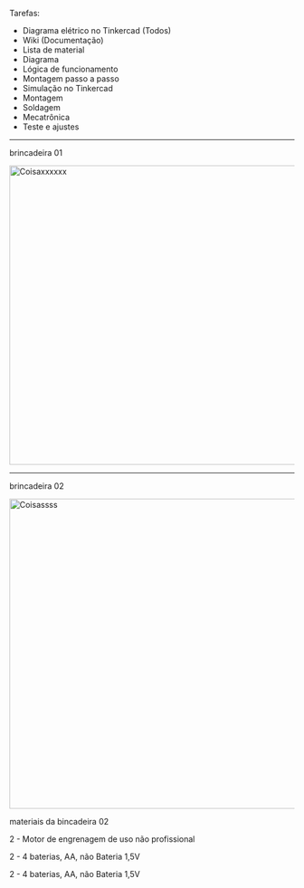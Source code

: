 Tarefas:
- Diagrama elétrico no Tinkercad (Todos)
- Wiki (Documentação)
 - Lista de material
 - Diagrama
 - Lógica de funcionamento
 - Montagem passo a passo
 - Simulação no Tinkercad
- Montagem
 - Soldagem
 - Mecatrônica
 - Teste e ajustes

---

brincadeira 01

<img width="946" height="529" alt="Coisaxxxxxx" src="https://github.com/user-attachments/assets/c8f6f546-99ab-465e-b3a3-2214af00527c" />

---

brincadeira 02

<img width="1003" height="548" alt="Coisassss" src="https://github.com/user-attachments/assets/e9fe97c5-3464-4ce6-bb01-821486582285" />

materiais da bincadeira 02

2 - Motor de engrenagem de uso não profissional

2 - 4 baterias, AA, não Bateria 1,5V

2 - 4 baterias, AA, não Bateria 1,5V

